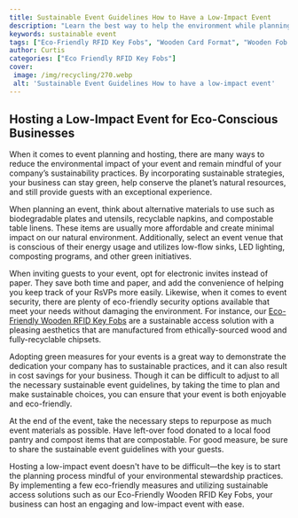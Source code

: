 ```yaml
---
title: Sustainable Event Guidelines How to Have a Low-Impact Event
description: "Learn the best way to help the environment while planning a successful event Our sustainable event guidelines provide helpful tips on how to plan an event that has a low environmental impact"
keywords: sustainable event
tags: ["Eco-Friendly RFID Key Fobs", "Wooden Card Format", "Wooden Fob Format", "Event Venues"]
author: Curtis
categories: ["Eco Friendly RFID Key Fobs"]
cover: 
 image: /img/recycling/270.webp
 alt: 'Sustainable Event Guidelines How to have a low-impact event'
---
```

## Hosting a Low-Impact Event for Eco-Conscious Businesses 

When it comes to event planning and hosting, there are many ways to reduce the environmental impact of your event and remain mindful of your company’s sustainability practices. By incorporating sustainable strategies, your business can stay green, help conserve the planet’s natural resources, and still provide guests with an exceptional experience. 

When planning an event, think about alternative materials to use such as biodegradable plates and utensils, recyclable napkins, and compostable table linens. These items are usually more affordable and create minimal impact on our natural environment. Additionally, select an event venue that is conscious of their energy usage and utilizes low-flow sinks, LED lighting, composting programs, and other green initiatives. 

When inviting guests to your event, opt for electronic invites instead of paper. They save both time and paper, and add the convenience of helping you keep track of your RsVPs more easily. Likewise, when it comes to event security, there are plenty of eco-friendly security options available that meet your needs without damaging the environment. For instance, our [Eco-Friendly Wooden RFID Key Fobs](/eco-friendly-rfid-key-fobs) are a sustainable access solution with a pleasing aesthetics that are manufactured from ethically-sourced wood and fully-recyclable chipsets. 

Adopting green measures for your events is a great way to demonstrate the dedication your company has to sustainable practices, and it can also result in cost savings for your business. Though it can be difficult to adjust to all the necessary sustainable event guidelines, by taking the time to plan and make sustainable choices, you can ensure that your event is both enjoyable and eco-friendly. 

At the end of the event, take the necessary steps to repurpose as much event materials as possible. Have left-over food donated to a local food pantry and compost items that are compostable. For good measure, be sure to share the sustainable event guidelines with your guests. 

Hosting a low-impact event doesn't have to be difficult—the key is to start the planning process mindful of your environmental stewardship practices. By implementing a few eco-friendly measures and utilizing sustainable access solutions such as our Eco-Friendly Wooden RFID Key Fobs, your business can host an engaging and low-impact event with ease.
